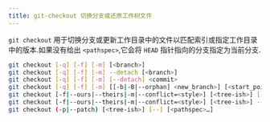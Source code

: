 ```yaml
---
title: git-checkout 切换分支或还原工作树文件
---
```


`git checkout` 用于切换分支或更新工作目录中的文件以匹配索引或指定工作目录中的版本.如果没有给出 `<pathspec>`,它会将 `HEAD` 指针指向的分支指定为当前分支.

```bash
git checkout [-q] [-f] [-m] [<branch>]
git checkout [-q] [-f] [-m] --detach [<branch>]
git checkout [-q] [-f] [-m] [--detach] <commit>
git checkout [-q] [-f] [-m] [[-b|-B|--orphan] <new_branch>] [<start_point>]
git checkout [-f|--ours|--theirs|-m|--conflict=<style>] [<tree-ish>] [--] <pathspec>…​
git checkout [-f|--ours|--theirs|-m|--conflict=<style>] [<tree-ish>] --pathspec-from-file=<file> [--pathspec-file-nul]
git checkout (-p|--patch) [<tree-ish>] [--] [<pathspec>…​]
```
